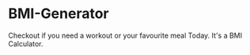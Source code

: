 # BMI-Generator
Checkout if you need a workout or your favourite meal Today. It's a BMI Calculator.
